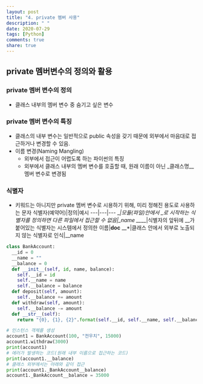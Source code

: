 ```yaml
---
layout: post
title: "4. private 멤버 사용"
description: " "
date: 2020-07-29
tags: [Python]
comments: true
share: true
---
```



## private 멤버변수의 정의와 활용

### private 멤버 변수의 정의
- 클래스 내부의 멤버 변수 중 숨기고 싶은 변수

### private 멤버 변수의 특징
- 클래스의 내부 변수는 일반적으로 public 속성을 갖기 때문에 외부에서 마음대로 접근하거나 변경할 수 있음.
- 이름 변경(Naming Mangling)
  - 외부에서 접근이 어렵도록 하는 파이썬의 특징
  - 외부에서 클래스 내부의 멤버 변수를 호출할 때, 원래 이름이 아닌 _클래스명__멤버 변수로 변경됨

### 식별자
- 키워드는 아니지만 private 멤버 변수로 시용하기 위해, 미리 정해진 용도로 사용하는 문자
식별자(예약어)|정의|예시
---|---|---
_*|모듈(파일)안에서 _로 시작하는 식별자를 정의하면 다른 파일에서 접근할 수 없음|_name
__*__|식별자의 앞뒤에 __가 붙어있는 식별자는 시스템에서 정의한 이름|__doc__
__*|클래스 안에서 외부로 노출되지 않는 식별자로 인식|__name

```python
class BankAccount:
  __id = 0
  __name = ""
  __balance = 0
  def __init__(self, id, name, balance):
    self.__id = id
    self.__name = name
    self.__balance = balance
  def deposit(self, amount):
    self.__balance += amount
  def withdraw(self, amount):
    self.__balance -= amount
  def __str__(self):
    return "{0}, {1}, {2}".format(self.__id, self.__name, self.__balance)

# 인스턴스 객체를 생성
account1 = BankAccount(100, "전우치", 15000)
account1.withdraw(3000)
print(account1)
# 에러가 발생하는 코드(원래 내부 이름으로 접근하는 코드)
print(account1.__balance)
# 클래스 외부에서는 아래와 같이 접근
print(account1._BankAccount__balance)
account1._BankAccount__balance = 35000
```